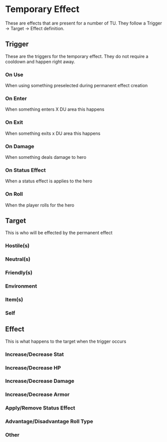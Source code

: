 # Temporary Effect

These are effects that are present for a number of TU. They follow a Trigger -> Target -> Effect definition.

## Trigger

These are the triggers for the temporary effect. They do not require a cooldown and happen right away.

### On Use

When using something preselected during permanent effect creation

### On Enter

When something enters X DU area this happens

### On Exit

When something exits x DU area this happens

### On Damage

When something deals damage to hero

### On Status Effect

When a status effect is applies to the hero

### On Roll

When the player rolls for the hero

## Target

This is who will be effected by the permanent effect

### Hostile(s)

### Neutral(s)

### Friendly(s)

### Environment

### Item(s)

### Self

## Effect

This is what happens to the target when the trigger occurs

### Increase/Decrease Stat

### Increase/Decrease HP

### Increase/Decrease Damage

### Increase/Decrease Armor

### Apply/Remove Status Effect

### Advantage/Disadvantage Roll Type

### Other
